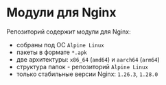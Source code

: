 # Модули для Nginx

Репозиторий содержит модули для Nginx:
- собраны под ОС `Alpine Linux`
- пакеты в формате `*.apk`
- две архитектуры: `x86_64` (`amd64`) и `aarch64` (`arm64`)
- структура папок - репозиторий `Alpine Linux`
- только стабильные версии Nginx: `1.26.3`, `1.28.0`
